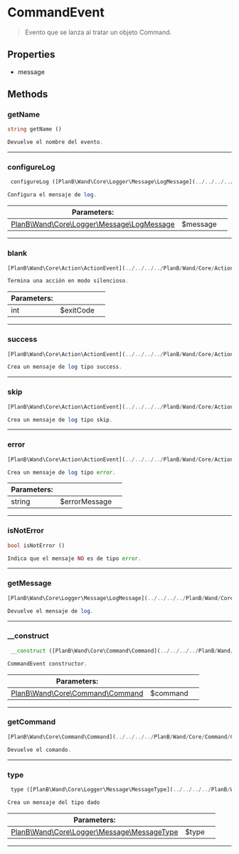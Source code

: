 
                                                                                                                                            
    
# CommandEvent


> Evento que se lanza al tratar un objeto Command.
>
> 






## Properties
- message


## Methods

### getName
``` php
string getName ()

Devuelve el nombre del evento.

```


---


### configureLog
``` php
 configureLog ([PlanB\Wand\Core\Logger\Message\LogMessage](../../../../PlanB/Wand/Core/Logger/Message/LogMessage.md) $message)

Configura el mensaje de log.

```

|Parameters: | | |
| --- | --- | --- |
|[PlanB\Wand\Core\Logger\Message\LogMessage](../../../../PlanB/Wand/Core/Logger/Message/LogMessage.md) |$message |  |

---


### blank
``` php
[PlanB\Wand\Core\Action\ActionEvent](../../../../PlanB/Wand/Core/Action/ActionEvent.md) blank (int $exitCode)

Termina una acción en modo silencioso.

```

|Parameters: | | |
| --- | --- | --- |
|int |$exitCode |  |

---


### success
``` php
[PlanB\Wand\Core\Action\ActionEvent](../../../../PlanB/Wand/Core/Action/ActionEvent.md) success ()

Crea un mensaje de log tipo success.

```


---


### skip
``` php
[PlanB\Wand\Core\Action\ActionEvent](../../../../PlanB/Wand/Core/Action/ActionEvent.md) skip ()

Crea un mensaje de log tipo skip.

```


---


### error
``` php
[PlanB\Wand\Core\Action\ActionEvent](../../../../PlanB/Wand/Core/Action/ActionEvent.md) error (string $errorMessage = null)

Crea un mensaje de log tipo error.

```

|Parameters: | | |
| --- | --- | --- |
|string |$errorMessage |  |

---


### isNotError
``` php
bool isNotError ()

Indica que el mensaje NO es de tipo error.

```


---


### getMessage
``` php
[PlanB\Wand\Core\Logger\Message\LogMessage](../../../../PlanB/Wand/Core/Logger/Message/LogMessage.md) getMessage ()

Devuelve el mensaje de log.

```


---


### __construct
``` php
 __construct ([PlanB\Wand\Core\Command\Command](../../../../PlanB/Wand/Core/Command/Command.md) $command)

CommandEvent constructor.

```

|Parameters: | | |
| --- | --- | --- |
|[PlanB\Wand\Core\Command\Command](../../../../PlanB/Wand/Core/Command/Command.md) |$command |  |

---


### getCommand
``` php
[PlanB\Wand\Core\Command\Command](../../../../PlanB/Wand/Core/Command/Command.md) getCommand ()

Devuelve el comando.

```


---


### type
``` php
 type ([PlanB\Wand\Core\Logger\Message\MessageType](../../../../PlanB/Wand/Core/Logger/Message/MessageType.md) $type)

Crea un mensaje del tipo dado

```

|Parameters: | | |
| --- | --- | --- |
|[PlanB\Wand\Core\Logger\Message\MessageType](../../../../PlanB/Wand/Core/Logger/Message/MessageType.md) |$type |  |

---


                                                                                                                                                                                                                                                                                                                                                                                                            
    
                                                                                                                                                                                                                                                                             
                